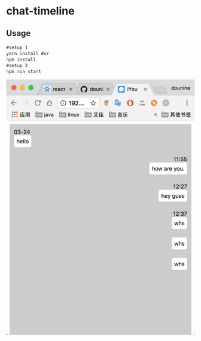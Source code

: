 # chat-timeline

## Usage
```
#setup 1
yarn install #or 
npm install
#setup 2
npm run start
```

![](https://github.com/dounine/chat-timeline/blob/master/show.jpg)
